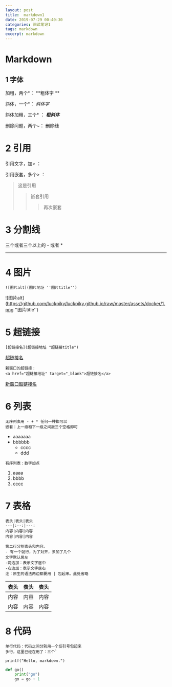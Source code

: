 ```yaml
---
layout: post
title:  markdown1
date: 2019-07-29 00:40:30
categories: 阅读笔记1
tags: markdown 
excerpt: markdown
---
```


# Markdown

## 1 字体
加粗，两个*： **粗体字 **

斜体，一个*： *斜体字*

斜体加粗，三个* ： ***粗斜体***

删除问题，两个~： ~~删除线~~

# 2 引用

引用文字，加> ： 

引用嵌套，多个> ：

>这是引用
>
>> 嵌套引用
>>
>> > 再次嵌套

# 3 分割线

三个或者三个以上的 - 或者 *

---

# 4 图片

```
![图片alt](图片地址 ''图片title'')
```

![图片alt](https://github.com/luckpiky/luckpiky.github.io/raw/master/assets/docker/1.png ''图片title'')

# 5 超链接

```
[超链接名](超链接地址 "超链接title")
```

[超链接名](https://github.com/luckpiky/luckpiky.github.io/blob/master/assets/docker/1.png "超链接title")

```
新窗口的超链接：
<a href="超链接地址" target="_blank">超链接名</a>
```

<a href="https://github.com/luckpiky/luckpiky.github.io/blob/master/assets/docker/1.png" target="_blank">新窗口超链接名</a>

# 6 列表

```
无序列表用 - + * 任何一种都可以
嵌套：上一级和下一级之间敲三个空格即可
```

- aaaaaaa
- bbbbbb
  + cccc
  + ddd

```
有序列表：数字加点
```

1. aaaa
2. bbbb
3. cccc

# 7 表格

```
表头|表头|表头
---|:--:|---:
内容|内容|内容
内容|内容|内容

第二行分割表头和内容。
- 有一个就行，为了对齐，多加了几个
文字默认居左
-两边加：表示文字居中
-右边加：表示文字居右
注：原生的语法两边都要用 | 包起来。此处省略
```

| 表头 | 表头 | 表头 |
| ---- | :--: | ---: |
| 内容 | 内容 | 内容 |
| 内容 | 内容 | 内容 |

# 8 代码

```
单行代码：代码之间分别用一个反引号包起来
多行，这里已经在用了：三个`
```

`printf("Hello, markdown.")`

```python
def go()
    print("go")
    go = go + 1
```


